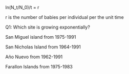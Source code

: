 ln(N_t/N_0)/t = r

r is the number of babies per individual per the unit time

Q1: Which site is growing exponentially?

San Miguel island from 1975-1991

San Nicholas Island from 1964-1991

Año Nuevo from 1962-1991

Farallon Islands from 1975-1983
